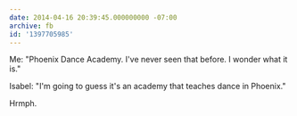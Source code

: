 ```yaml
---
date: 2014-04-16 20:39:45.000000000 -07:00
archive: fb
id: '1397705985'
---
```


Me: "Phoenix Dance Academy. I've never seen that before. I wonder what it is."

Isabel: "I'm going to guess it's an academy that teaches dance in Phoenix."

Hrmph.

